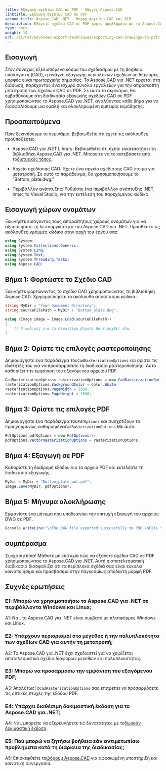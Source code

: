 ```yaml
---
title: Εξαγωγή σχεδίων CAD σε PDF - Οδηγός Aspose.CAD
linktitle: Εξαγωγή σχεδίων CAD σε PDF
second_title: Aspose.CAD .NET - Μορφή αρχείου CAD και BIM
description: Εξάγετε σχέδια CAD σε PDF χωρίς προβλήματα με το Aspose.CAD για .NET. Ακολουθήστε τον βήμα προς βήμα οδηγό μας για αποτελεσματική μετατροπή.
type: docs
weight: 14
url: /el/net/advanced-export-techniques/exporting-cad-drawings-to-pdf/
---
```

## Εισαγωγή

Στον συνεχώς εξελισσόμενο κόσμο του σχεδιασμού με τη βοήθεια υπολογιστή (CAD), η ανάγκη εξαγωγής περίπλοκων σχεδίων σε διάφορες μορφές είναι πρωταρχικής σημασίας. Το Aspose.CAD για .NET έρχεται στη διάσωση, παρέχοντας ένα ισχυρό σύνολο εργαλείων για την απρόσκοπτη μετατροπή των σχεδίων CAD σε PDF. Σε αυτό το σεμινάριο, θα εμβαθύνουμε στη διαδικασία εξαγωγής σχεδίων CAD σε PDF χρησιμοποιώντας το Aspose.CAD για .NET, αναλύοντας κάθε βήμα για να διασφαλίσουμε μια ομαλή και ολοκληρωμένη εμπειρία εκμάθησης.

## Προαπαιτούμενα

Πριν ξεκινήσουμε το σεμινάριο, βεβαιωθείτε ότι έχετε τις ακόλουθες προϋποθέσεις:

-  Aspose.CAD για .NET Library: Βεβαιωθείτε ότι έχετε εγκαταστήσει τη βιβλιοθήκη Aspose.CAD για .NET. Μπορείτε να το κατεβάσετε από το[δικτυακός τόπος](https://releases.aspose.com/cad/net/).

- Αρχείο σχεδίασης CAD: Έχετε ένα αρχείο σχεδίασης CAD έτοιμο για μετατροπή. Σε αυτό το παράδειγμα, θα χρησιμοποιήσουμε το "Bottom_plate.dwg."

- Περιβάλλον ανάπτυξης: Ρυθμίστε ένα περιβάλλον ανάπτυξης .NET, όπως το Visual Studio, για την εκτέλεση του παρεχόμενου κώδικα.

## Εισαγωγή χώρων ονομάτων

Ξεκινήστε εισάγοντας τους απαραίτητους χώρους ονομάτων για να αξιοποιήσετε τη λειτουργικότητα του Aspose.CAD για .NET. Προσθέστε τις ακόλουθες γραμμές κώδικα στην αρχή του έργου σας:

```csharp
using System;
using System.Collections.Generic;
using System.Linq;
using System.Text;
using System.Threading.Tasks;
using Aspose.CAD;
```

## Βήμα 1: Φορτώστε το Σχέδιο CAD

Ξεκινήστε φορτώνοντας το σχέδιο CAD χρησιμοποιώντας τη βιβλιοθήκη Aspose.CAD. Χρησιμοποιήστε το ακόλουθο απόσπασμα κώδικα:

```csharp
string MyDir = "Your Document Directory";
string sourceFilePath = MyDir + "Bottom_plate.dwg";

using (Image image = Image.Load(sourceFilePath))
{
    // Ο κωδικός για τα περαιτέρω βήματα θα εισαχθεί εδώ.
}
```

## Βήμα 2: Ορίστε τις επιλογές ραστεροποίησης

 Δημιουργήστε ένα παράδειγμα του`CadRasterizationOptions` και ορίστε τις ιδιότητές του για να προσαρμόσετε τη διαδικασία ραστεροποίησης. Αυτό καθορίζει την εμφάνιση του εξαγόμενου αρχείου PDF.

```csharp
CadRasterizationOptions rasterizationOptions = new CadRasterizationOptions();
rasterizationOptions.BackgroundColor = Color.White;
rasterizationOptions.PageWidth = 1600;
rasterizationOptions.PageHeight = 1600;
```

## Βήμα 3: Ορίστε τις επιλογές PDF

 Δημιουργήστε ένα παράδειγμα του`PdfOptions` και συσχετίζουν τα προηγουμένως καθορισμένα`CadRasterizationOptions` Με αυτό.

```csharp
PdfOptions pdfOptions = new PdfOptions();
pdfOptions.VectorRasterizationOptions = rasterizationOptions;
```

## Βήμα 4: Εξαγωγή σε PDF

Καθορίστε τη διαδρομή εξόδου για το αρχείο PDF και εκτελέστε τη διαδικασία εξαγωγής.

```csharp
MyDir = MyDir + "Bottom_plate_out.pdf";
image.Save(MyDir, pdfOptions);
```

## Βήμα 5: Μήνυμα ολοκλήρωσης

Εμφανίστε ένα μήνυμα που υποδεικνύει την επιτυχή εξαγωγή του αρχείου DWG σε PDF.

```csharp
Console.WriteLine("\nThe DWG file exported successfully to PDF.\nFile saved at " + MyDir);
```

## συμπέρασμα

Συγχαρητήρια! Μάθατε με επιτυχία πώς να εξάγετε σχέδια CAD σε PDF χρησιμοποιώντας το Aspose.CAD για .NET. Αυτή η αποτελεσματική διαδικασία διασφαλίζει ότι τα περίπλοκα σχέδιά σας είναι εύκολα κοινοποιήσιμα και προσβάσιμα στην παγκοσμίως αποδεκτή μορφή PDF.

## Συχνές ερωτήσεις

### Ε1: Μπορώ να χρησιμοποιήσω το Aspose.CAD για .NET σε περιβάλλοντα Windows και Linux;

A1: Ναι, το Aspose.CAD για .NET είναι συμβατό με πλατφόρμες Windows και Linux.

### Ε2: Υπάρχουν περιορισμοί στο μέγεθος ή την πολυπλοκότητα των σχεδίων CAD για αυτήν τη μετατροπή;

A2: Το Aspose.CAD για .NET έχει σχεδιαστεί για να χειρίζεται αποτελεσματικά σχέδια διαφόρων μεγεθών και πολυπλοκότητας.

### Ε3: Μπορώ να προσαρμόσω την εμφάνιση του εξαγόμενου PDF;

 Α3: Απολύτως! ο`CadRasterizationOptions` σας επιτρέπει να προσαρμόσετε τις οπτικές πτυχές της εξόδου PDF.

### Ε4: Υπάρχει διαθέσιμη δοκιμαστική έκδοση για το Aspose.CAD για .NET;

 A4: Ναι, μπορείτε να εξερευνήσετε τις δυνατότητες με το[δωρεάν δοκιμαστική έκδοση](https://releases.aspose.com/).

### Ε5: Πού μπορώ να ζητήσω βοήθεια εάν αντιμετωπίσω προβλήματα κατά τη διάρκεια της διαδικασίας;

A5: Επισκεφθείτε το[Φόρουμ Aspose.CAD](https://forum.aspose.com/c/cad/19) για αφοσιωμένη υποστήριξη και κοινοτική συνεργασία.